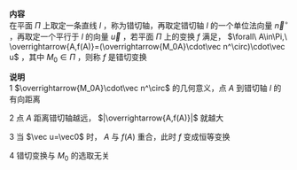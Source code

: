 **内容**  
在平面 $\Pi$ 上取定一条直线 $l$ ，称为错切轴，再取定错切轴 $l$ 的一个单位法向量 $\vec n^\circ$ ，再取定一个平行于 $l$ 的向量 $\vec u$ ，若平面 $\Pi$ 上的变换 $f$ 满足， $\forall\ A\in\Pi,\ \overrightarrow{A,f(A)}=(\overrightarrow{M_0A}\cdot\vec n^\circ)\cdot\vec u$ ，其中 $M_0\in\Pi$ ，则称 $f$ 是错切变换  
  
**说明**  
1 $\overrightarrow{M_0A}\cdot\vec n^\circ$ 的几何意义，点 $A$ 到错切轴 $l$ 的有向距离  
  
2 点 $A$ 距离错切轴越远， $|\overrightarrow{A,f(A)}|$ 就越大  
  
3 当 $\vec u=\vec0$ 时， $A$ 与 $f(A)$ 重合，此时 $f$ 变成恒等变换  
  
4 错切变换与 $M_0$ 的选取无关  
